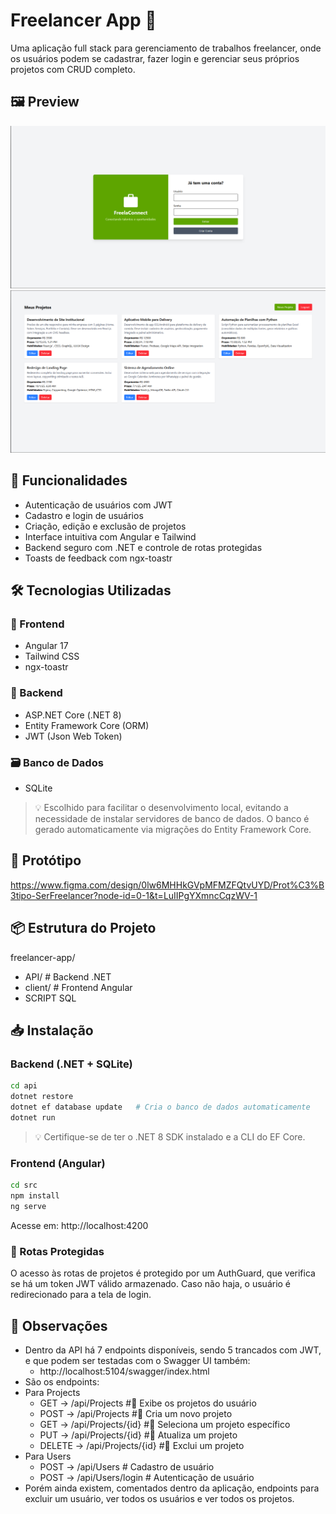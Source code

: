 # Freelancer App 💼

Uma aplicação full stack para gerenciamento de trabalhos freelancer, onde os usuários podem se cadastrar, fazer login e gerenciar seus próprios projetos com CRUD completo.

## 🖼️ Preview

![Login](./preview-login.png)
![Dashboard](./preview-dashboard.png)

## 🚀 Funcionalidades

- Autenticação de usuários com JWT
- Cadastro e login de usuários
- Criação, edição e exclusão de projetos
- Interface intuitiva com Angular e Tailwind
- Backend seguro com .NET e controle de rotas protegidas
- Toasts de feedback com ngx-toastr

## 🛠️ Tecnologias Utilizadas

### 🔧 Frontend
- Angular 17
- Tailwind CSS
- ngx-toastr

### 🧠 Backend
- ASP.NET Core (.NET 8)
- Entity Framework Core (ORM)
- JWT (Json Web Token)

### 🗃️ Banco de Dados
- SQLite  
> 💡 Escolhido para facilitar o desenvolvimento local, evitando a necessidade de instalar servidores de banco de dados. O banco é gerado automaticamente via migrações do Entity Framework Core.

## 🎨 Protótipo
https://www.figma.com/design/0lw6MHHkGVpMFMZFQtvUYD/Prot%C3%B3tipo-SerFreelancer?node-id=0-1&t=LuIIPgYXmncCqzWV-1

## 📦 Estrutura do Projeto
freelancer-app/
- API/ # Backend .NET
- client/ # Frontend Angular
- SCRIPT SQL

## 📥 Instalação

### Backend (.NET + SQLite)

```bash
cd api
dotnet restore
dotnet ef database update   # Cria o banco de dados automaticamente
dotnet run
```
> 💡 Certifique-se de ter o .NET 8 SDK instalado e a CLI do EF Core.

### Frontend (Angular)

```bash
cd src
npm install
ng serve
```
Acesse em: http://localhost:4200

### 🔐 Rotas Protegidas
O acesso às rotas de projetos é protegido por um AuthGuard, que verifica se há um token JWT válido armazenado. Caso não haja, o usuário é redirecionado para a tela de login.

## 📝 Observações
- Dentro da API há 7 endpoints disponíveis, sendo 5 trancados com JWT, e que podem ser testadas com o Swagger UI também:
  - http://localhost:5104/swagger/index.html
- São os endpoints:
- Para Projects
    - GET -> /api/Projects          #🔐 Exibe os projetos do usuário
    - POST -> /api/Projects         #🔐 Cria um novo projeto
    - GET -> /api/Projects/{id}     #🔐 Seleciona um projeto específico
    - PUT -> /api/Projects/{id}     #🔐 Atualiza um projeto
    - DELETE -> /api/Projects/{id}  #🔐 Exclui um projeto
- Para Users
    - POST -> /api/Users            # Cadastro de usuário
    - POST -> /api/Users/login      # Autenticação de usuário
- Porém ainda existem, comentados dentro da aplicação, endpoints para excluir um usuário, ver todos os usuários e ver todos os projetos.
